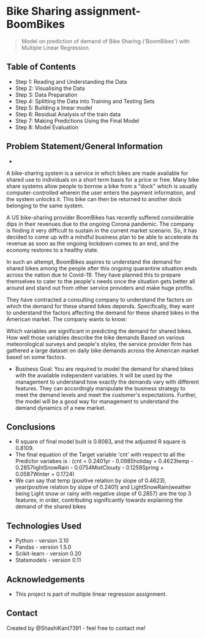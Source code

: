 # Bike Sharing assignment- BoomBikes
>Model on prediction of demand of Bike Sharing ('BoomBikes') with Multiple Linear Regression.


## Table of Contents
* Step 1: Reading and Understanding the Data
* Step 2: Visualising the Data
* Step 3: Data Preparation
* Step 4: Splitting the Data into Training and Testing Sets
* Step 5: Building a linear model
* Step 6: Residual Analysis of the train data
* Step 7: Making Predictions Using the Final Model
* Step 8: Model Evaluation

<!-- You can include any other section that is pertinent to your problem -->

## Problem Statement/General Information

- 

A bike-sharing system is a service in which bikes are made available for shared use to individuals on a short term basis for a price or free. Many bike share systems allow people to borrow a bike from a "dock" which is usually computer-controlled wherein the user enters the payment information, and the system unlocks it. This bike can then be returned to another dock belonging to the same system.


A US bike-sharing provider BoomBikes has recently suffered considerable dips in their revenues due to the ongoing Corona pandemic. The company is finding it very difficult to sustain in the current market scenario. So, it has decided to come up with a mindful business plan to be able to accelerate its revenue as soon as the ongoing lockdown comes to an end, and the economy restores to a healthy state. 


In such an attempt, BoomBikes aspires to understand the demand for shared bikes among the people after this ongoing quarantine situation ends across the nation due to Covid-19. They have planned this to prepare themselves to cater to the people's needs once the situation gets better all around and stand out from other service providers and make huge profits.


They have contracted a consulting company to understand the factors on which the demand for these shared bikes depends. Specifically, they want to understand the factors affecting the demand for these shared bikes in the American market. The company wants to know:

Which variables are significant in predicting the demand for shared bikes.
How well those variables describe the bike demands
Based on various meteorological surveys and people's styles, the service provider firm has gathered a large dataset on daily bike demands across the American market based on some factors. 


- Business Goal:
You are required to model the demand for shared bikes with the available independent variables. It will be used by the management to understand how exactly the demands vary with different features. They can accordingly manipulate the business strategy to meet the demand levels and meet the customer's expectations. Further, the model will be a good way for management to understand the demand dynamics of a new market. 



<!-- You don't have to answer all the questions - just the ones relevant to your project. -->

## Conclusions
- R square of final model built is 0.8083, and the adjusted R square is 0.8109.
- The final equation of the Target variable 'cnt' with respect to all the Predictor variabes is :
 (cnt = 0.2401yr - 0.0985holiday + 0.4623temp - 0.2857lightSnowRain - 0.0754MistCloudy - 0.1258Spring + 0.0587Winter + 0.1724)
 - We can say that temp (positive relation by slope of 0.4623), year(positive relation by slope of 0.2401) and LightSnowRain(weather being Light snow or rainy with negative slope of 0.2857) are the top 3 features, in order, contributing significantly towards explaining the demand of the shared bikes


<!-- You don't have to answer all the questions - just the ones relevant to your project. -->


## Technologies Used
- Python - version 3.10
- Pandas - version 1.5.0
- Scikit-learn - version 0.20
- Statsmodels - version 0.11

<!-- As the libraries versions keep on changing, it is recommended to mention the version of library used in this project -->

## Acknowledgements
- This project is part of multiple linear regression assignment.

## Contact
Created by @ShashiKant7391 - feel free to contact me!


<!-- Optional -->
<!-- ## License -->
<!-- This project is open source and available under the [... License](). -->

<!-- You don't have to include all sections - just the one's relevant to your project -->
